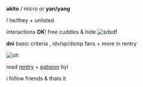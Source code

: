**akito** / micro or **yan/yang**

_!_ he/they + unlisted

interactions **OK**! free cuddles & hide ![sdsdf](https://credit.crd.co/assets/images/gallery11/f74ee575.gif?v=92acf675)

**dni** basic criteria , idv/sp/dsmp fans + more in rentry

![oh](https://credit.crd.co/assets/images/gallery06/ee8f06e6.png?v=92acf675)

read [rentry](https://rentry.co/shiinonome) + [patreon](https://patreon.com/shinonomeakito) byi

i follow friends & thats it

